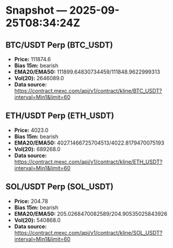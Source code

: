 # Snapshot — 2025-09-25T08:34:24Z

## BTC/USDT Perp (BTC_USDT)
- **Price:** 111874.6
- **Bias 15m:** bearish
- **EMA20/EMA50:** 111899.64830734459/111848.9622999313
- **Vol(20):** 2646089.0
- **Data source:** https://contract.mexc.com/api/v1/contract/kline/BTC_USDT?interval=Min1&limit=60

## ETH/USDT Perp (ETH_USDT)
- **Price:** 4023.0
- **Bias 15m:** bearish
- **EMA20/EMA50:** 4027.1466725704513/4022.8179470075193
- **Vol(20):** 689268.0
- **Data source:** https://contract.mexc.com/api/v1/contract/kline/ETH_USDT?interval=Min1&limit=60

## SOL/USDT Perp (SOL_USDT)
- **Price:** 204.78
- **Bias 15m:** bearish
- **EMA20/EMA50:** 205.0268470082589/204.90535025843926
- **Vol(20):** 540868.0
- **Data source:** https://contract.mexc.com/api/v1/contract/kline/SOL_USDT?interval=Min1&limit=60

